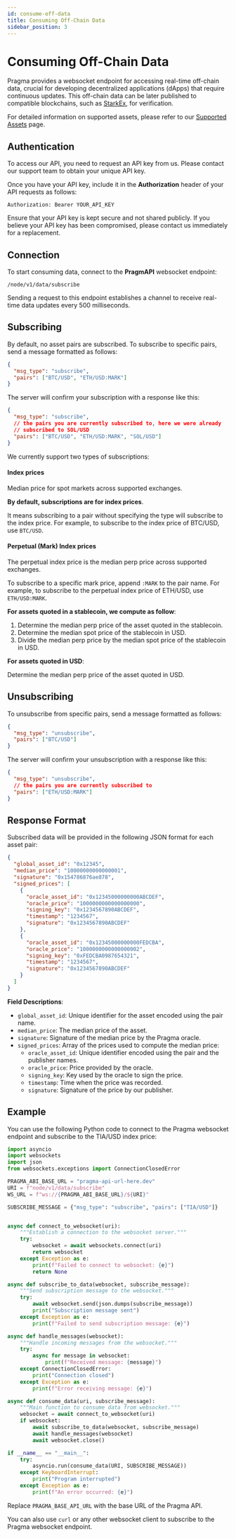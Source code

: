 ```yaml
---
id: consume-off-data
title: Consuming Off-Chain Data
sidebar_position: 3
---
```


# Consuming Off-Chain Data

Pragma provides a websocket endpoint for accessing real-time off-chain data, crucial for developing decentralized applications (dApps) that require continuous updates. This off-chain data can be later published to compatible blockchains, such as [StarkEx](https://starkware.co/starkex/), for verification.

For detailed information on supported assets, please refer to our [Supported Assets](./Supported%20Assets.md) page.

## Authentication

To access our API, you need to request an API key from us. Please contact our support team to obtain your unique API key.

Once you have your API key, include it in the **Authorization** header of your API requests as follows:

```http
Authorization: Bearer YOUR_API_KEY
```

Ensure that your API key is kept secure and not shared publicly. If you believe your API key has been compromised, please contact us immediately for a replacement.

## Connection

To start consuming data, connect to the **PragmAPI** websocket endpoint:

```
/node/v1/data/subscribe
```

Sending a request to this endpoint establishes a channel to receive real-time data updates every 500 milliseconds.

## Subscribing

By default, no asset pairs are subscribed. To subscribe to specific pairs, send a message formatted as follows:

```json
{
  "msg_type": "subscribe",
  "pairs": ["BTC/USD", "ETH/USD:MARK"]
}
```

The server will confirm your subscription with a response like this:

```json
{
  "msg_type": "subscribe",
  // the pairs you are currently subscribed to, here we were already
  // subscribed to SOL/USD
  "pairs": ["BTC/USD", "ETH/USD:MARK", "SOL/USD"]
}
```

We currently support two types of subscriptions:

#### Index prices

Median price for spot markets across supported exchanges.

**By default, subscriptions are for index prices**.

It means subscribing to a pair without specifying the type will subscribe to the index price. For example, to subscribe to the index price of BTC/USD, use `BTC/USD`.

#### Perpetual (Mark) Index prices

The perpetual index price is the median perp price across supported exchanges.

To subscribe to a specific mark price, append `:MARK` to the pair name. For example, to subscribe to the perpetual index price of ETH/USD, use `ETH/USD:MARK`.

**For assets quoted in a stablecoin, we compute as follow**:

1. Determine the median perp price of the asset quoted in the stablecoin.
2. Determine the median spot price of the stablecoin in USD.
3. Divide the median perp price by the median spot price of the stablecoin in USD.

**For assets quoted in USD**:

Determine the median perp price of the asset quoted in USD.

## Unsubscribing

To unsubscribe from specific pairs, send a message formatted as follows:

```json
{
  "msg_type": "unsubscribe",
  "pairs": ["BTC/USD"]
}
```

The server will confirm your unsubscription with a response like this:

```json
{
  "msg_type": "unsubscribe",
  // the pairs you are currently subscribed to
  "pairs": ["ETH/USD:MARK"]
}
```

## Response Format

Subscribed data will be provided in the following JSON format for each asset pair:

```json
{
  "global_asset_id": "0x12345",
  "median_price": "10000000000000001",
  "signature": "0x154786876ae878",
  "signed_prices": [
    {
      "oracle_asset_id": "0x12345000000000ABCDEF",
      "oracle_price": "1000000000000000000",
      "signing_key": "0x1234567890ABCDEF",
      "timestamp": "1234567",
      "signature": "0x1234567890ABCDEF"
    },
    {
      "oracle_asset_id": "0x12345000000000FEDCBA",
      "oracle_price": "1000000000000000002",
      "signing_key": "0xFEDCBA0987654321",
      "timestamp": "1234567",
      "signature": "0x1234567890ABCDEF"
    }
  ]
}
```

**Field Descriptions**:

- `global_asset_id`: Unique identifier for the asset encoded using the pair name.
- `median_price`: The median price of the asset.
- `signature`: Signature of the median price by the Pragma oracle.
- `signed_prices`: Array of the prices used to compute the median price:
  - `oracle_asset_id`: Unique identifier encoded using the pair and the publisher names.
  - `oracle_price`: Price provided by the oracle.
  - `signing_key`: Key used by the oracle to sign the price.
  - `timestamp`: Time when the price was recorded.
  - `signature`: Signature of the price by our publisher.

## Example

You can use the following Python code to connect to the Pragma websocket endpoint and subscribe to the TIA/USD index price:

```python
import asyncio
import websockets
import json
from websockets.exceptions import ConnectionClosedError

PRAGMA_ABI_BASE_URL = "pragma-api-url-here.dev"
URI = f"node/v1/data/subscribe"
WS_URL = f"ws://{PRAGMA_ABI_BASE_URL}/${URI}"

SUBSCRIBE_MESSAGE = {"msg_type": "subscribe", "pairs": ["TIA/USD"]}


async def connect_to_websocket(uri):
    """Establish a connection to the websocket server."""
    try:
        websocket = await websockets.connect(uri)
        return websocket
    except Exception as e:
        print(f"Failed to connect to websocket: {e}")
        return None

async def subscribe_to_data(websocket, subscribe_message):
    """Send subscription message to the websocket."""
    try:
        await websocket.send(json.dumps(subscribe_message))
        print("Subscription message sent")
    except Exception as e:
        print(f"Failed to send subscription message: {e}")

async def handle_messages(websocket):
    """Handle incoming messages from the websocket."""
    try:
        async for message in websocket:
            print(f"Received message: {message}")
    except ConnectionClosedError:
        print("Connection closed")
    except Exception as e:
        print(f"Error receiving message: {e}")

async def consume_data(uri, subscribe_message):
    """Main function to consume data from websocket."""
    websocket = await connect_to_websocket(uri)
    if websocket:
        await subscribe_to_data(websocket, subscribe_message)
        await handle_messages(websocket)
        await websocket.close()

if __name__ == "__main__":
    try:
        asyncio.run(consume_data(URI, SUBSCRIBE_MESSAGE))
    except KeyboardInterrupt:
        print("Program interrupted")
    except Exception as e:
        print(f"An error occurred: {e}")
```

Replace `PRAGMA_BASE_API_URL` with the base URL of the Pragma API.

You can also use `curl` or any other websocket client to subscribe to the Pragma websocket endpoint.
